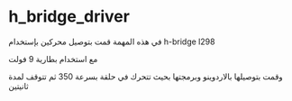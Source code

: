 # h_bridge_driver

في هذه المهمة قمت بتوصيل محركين بإستخدام h-bridge l298

مع استخدام بطارية 9 فولت

وقمت بتوصيلها بالاردوينو وبرمجتها بحيث تتحرك في حلقة بسرعة 350 ثم تتوقف لمدة ثانيتين
